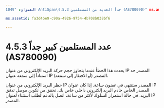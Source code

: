 ```yaml
---
العنوان: "1049 AntiSpam\4.5.3 جداً العديد من المستلمين (AS780090)" ms.author: الكاتب كريسدا: إدارة كريسدا: ms.date سيردارس: ms.audience 9/28/2018: ITPro ms.topic: المادة روبوت: NOINDEX، NOFOLLOW localization_priority: الأولوية

ms.assetid: fa3d4be9-c90a-4926-9754-4b708b038bf6

---
```




# <a name="453-too-many-recipients-as780090"></a>4.5.3 عدد المستلمين كبير جداً (AS780090)

يحدث هذا الخطأ عندما يتجاوز حجم حركة البريد الإلكتروني من عنوان IP المصدر حد استناداً إلى سمعة عنوان IP المصدر (أو الافتقار إلى سمعة).
  
حظر البريد الإلكتروني من عنوان IP المصدر ستنتهي في غضون ساعة. إذا كان عنوان IP المصدر الخاص خادم البريد إلكتروني داخلي خاص بك، تحقق من تكوين موصل تدفق البريد. في حالة استمرار السلوك لأكثر من ساعة، اتصل بالدعم لطلب استثناء لعنوان IP المصدر.
  

